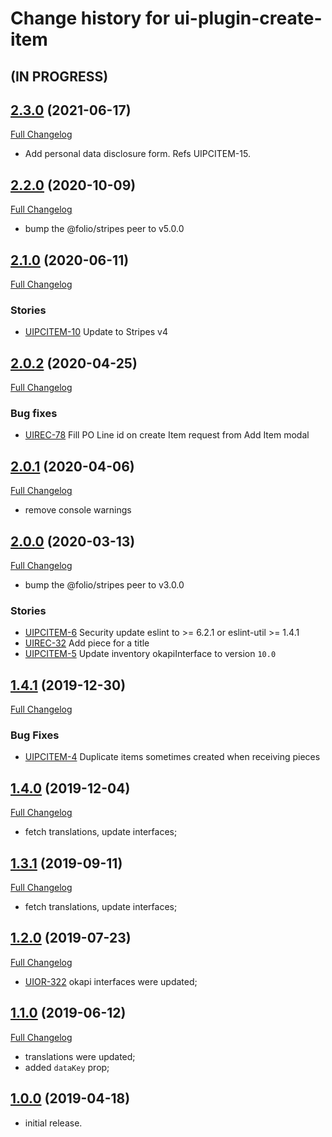 # Change history for ui-plugin-create-item

## (IN PROGRESS)

## [2.3.0](https://github.com/folio-org/ui-plugin-create-item/tree/v2.3.0) (2021-06-17)
[Full Changelog](https://github.com/folio-org/ui-plugin-create-item/compare/v2.2.0...v2.3.0)

* Add personal data disclosure form. Refs UIPCITEM-15.

## [2.2.0](https://github.com/folio-org/ui-plugin-create-item/tree/v2.2.0) (2020-10-09)
[Full Changelog](https://github.com/folio-org/ui-plugin-create-item/compare/v2.1.0...v2.2.0)

* bump the @folio/stripes peer to v5.0.0

## [2.1.0](https://github.com/folio-org/ui-plugin-create-item/tree/v2.1.0) (2020-06-11)
[Full Changelog](https://github.com/folio-org/ui-plugin-create-item/compare/v2.0.2...v2.1.0)

### Stories
* [UIPCITEM-10](https://issues.folio.org/browse/UIPCITEM-10) Update to Stripes v4

## [2.0.2](https://github.com/folio-org/ui-plugin-create-item/tree/v2.0.2) (2020-04-25)
[Full Changelog](https://github.com/folio-org/ui-plugin-create-item/compare/v2.0.1...v2.0.2)

### Bug fixes
* [UIREC-78](https://issues.folio.org/browse/UIREC-78) Fill PO Line id on create Item request from Add Item modal

## [2.0.1](https://github.com/folio-org/ui-plugin-create-item/tree/v2.0.1) (2020-04-06)
[Full Changelog](https://github.com/folio-org/ui-plugin-create-item/compare/v2.0.0...v2.0.1)

* remove console warnings

## [2.0.0](https://github.com/folio-org/ui-plugin-create-item/tree/v2.0.0) (2020-03-13)
[Full Changelog](https://github.com/folio-org/ui-plugin-create-item/compare/v1.4.1...v2.0.0)

* bump the @folio/stripes peer to v3.0.0

### Stories
* [UIPCITEM-6](https://issues.folio.org/browse/UIPCITEM-6) Security update eslint to >= 6.2.1 or eslint-util >= 1.4.1
* [UIREC-32](https://issues.folio.org/browse/UIREC-32) Add piece for a title
* [UIPCITEM-5](https://issues.folio.org/browse/UIPCITEM-5) Update inventory okapiInterface to version `10.0`

## [1.4.1](https://github.com/folio-org/ui-plugin-create-item/tree/v1.4.1) (2019-12-30)
[Full Changelog](https://github.com/folio-org/ui-plugin-create-item/compare/v1.4.0...v1.4.1)

### Bug Fixes
* [UIPCITEM-4](https://issues.folio.org/browse/UIPCITEM-4) Duplicate items sometimes created when receiving pieces

## [1.4.0](https://github.com/folio-org/ui-plugin-create-item/tree/v1.4.0) (2019-12-04)
[Full Changelog](https://github.com/folio-org/ui-plugin-create-item/compare/v1.3.1...v1.4.0)

* fetch translations, update interfaces;

## [1.3.1](https://github.com/folio-org/ui-plugin-create-item/tree/v1.3.1) (2019-09-11)
[Full Changelog](https://github.com/folio-org/ui-plugin-create-item/compare/v1.2.0...v1.3.1)

* fetch translations, update interfaces;

## [1.2.0](https://github.com/folio-org/ui-plugin-create-item/tree/v1.2.0) (2019-07-23)
[Full Changelog](https://github.com/folio-org/ui-plugin-create-item/compare/v1.1.0...v1.2.0)

* [UIOR-322](https://issues.folio.org/browse/UIOR-322) okapi interfaces were updated;

## [1.1.0](https://github.com/folio-org/ui-plugin-create-item/tree/v1.1.0) (2019-06-12)
[Full Changelog](https://github.com/folio-org/ui-plugin-create-item/compare/v1.0.0...v1.1.0)
* translations were updated;
* added `dataKey` prop;

## [1.0.0](https://github.com/folio-org/ui-plugin-create-item/tree/v1.0.0) (2019-04-18)

* initial release.
